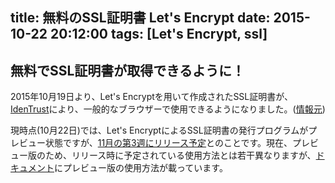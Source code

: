 title: 無料のSSL証明書 Let's Encrypt
date: 2015-10-22 20:12:00
tags: [Let's Encrypt, ssl]
---

## 無料でSSL証明書が取得できるように！

2015年10月19日より、Let's Encryptを用いて作成されたSSL証明書が、[IdenTrust](https://identrustssl.com/)により、一般的なブラウザーで使用できるようになりました。([情報元](https://letsencrypt.org/2015/10/19/lets-encrypt-is-trusted.html))

現時点(10月22日)では、Let's EncryptによるSSL証明書の発行プログラムがプレビュー状態ですが、[11月の第3週にリリース予定](https://letsencrypt.org/2015/08/07/updated-lets-encrypt-launch-schedule.html)とのことです。現在、プレビュー版のため、リリース時に予定されている使用方法とは若干異なりますが、[ドキュメント](https://letsencrypt.readthedocs.org/en/latest/using.html)にプレビュー版の使用方法が載っています。